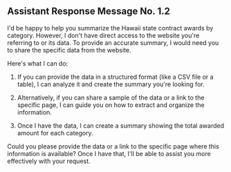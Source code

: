 
## Assistant Response Message No. 1.2

I'd be happy to help you summarize the Hawaii state contract awards by category. 
However, I don't have direct access to the website you're referring to or its data. 
To provide an accurate summary, I would need you to share the specific data from the website. 

Here's what I can do:

1. If you can provide the data in a structured format (like a CSV file or a table), 
   I can analyze it and create the summary you're looking for.

2. Alternatively, if you can share a sample of the data or a link to the specific page, 
   I can guide you on how to extract and organize the information.

3. Once I have the data, I can create a summary showing the total awarded amount for each category.

Could you please provide the data or a link to the specific page where this information is available? 
Once I have that, I'll be able to assist you more effectively with your request.